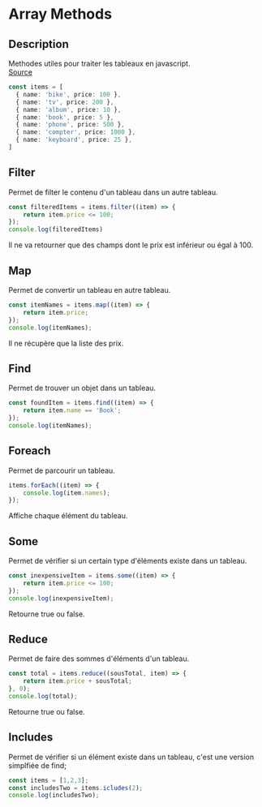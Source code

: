 # Array Methods

## Description

Methodes utiles pour traiter les tableaux en javascript.  
[Source](https://www.youtube.com/watch?v=R8rmfD9Y5-c)

```typescript
const items = [
  { name: 'bike', price: 100 },
  { name: 'tv', price: 200 },
  { name: 'album', price: 10 },
  { name: 'book', price: 5 },
  { name: 'phone', price: 500 },
  { name: 'compter', price: 1000 },
  { name: 'keyboard', price: 25 },
]
```

## Filter

Permet de filter le contenu d'un tableau dans un autre tableau.

```typescript
const filteredItems = items.filter((item) => {
    return item.price <= 100;
});
console.log(filteredItems)
```

Il ne va retourner que des champs dont le prix est inférieur ou égal à 100.

## Map

Permet de convertir un tableau en autre tableau.

```typescript
const itemNames = items.map((item) => {
    return item.price;
});
console.log(itemNames);
```

Il ne récupère que la liste des prix.

## Find

Permet de trouver un objet dans un tableau.

```typescript
const foundItem = items.find((item) => {
    return item.name == 'Book';
});
console.log(itemNames);
```

## Foreach

Permet de parcourir un tableau.

```typescript
items.forEach((item) => {
    console.log(item.names);
});
```

Affiche chaque élément du tableau.

## Some

Permet de vérifier si un certain type d'éléments existe dans un tableau.

```typescript
const inexpensiveItem = items.some((item) => {
    return item.price <= 100;
});
console.log(inexpensiveItem);
```

Retourne true ou false.

## Reduce

Permet de faire des sommes d'éléments d'un tableau.

```typescript
const total = items.reduce((sousTotal, item) => {
    return item.price + sousTotal;
}, 0);
console.log(total);
```

Retourne true ou false.

## Includes

Permet de vérifier si un élément existe dans un tableau, c'est une version simplfiée de find;

```typescript
const items = [1,2,3];
const includesTwo = items.icludes(2);
console.log(includesTwo);
```
